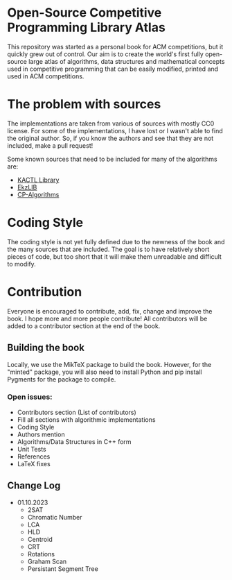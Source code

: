 # Open-Source Competitive Programming Library Atlas

This repository was started as a personal book for ACM competitions, but it quickly grew out of control.
Our aim is to create the world's first fully open-source large atlas of
algorithms, data structures and mathematical concepts used in competitive programming
that can be easily modified, printed and used in ACM competitions.

# The problem with sources

The implementations are taken from various of sources with mostly CC0 license.
For some of the implementations, I have lost or I wasn't able to find the original author.
So, if you know the authors and see that they are not included, make a pull request!

Some known sources that need to be included for many of the algorithms are:
 - [KACTL Library](https://github.com/kth-competitive-programming/kactl)
 - [EkzLIB](https://ekzlib.netlify.app/home)
 - [CP-Algorithms](https://cp-algorithms.com/)

# Coding Style

The coding style is not yet fully defined due to the newness of the book and the many sources that are included.
The goal is to have relatively short pieces of code, but too short that it will make them unreadable and difficult to modify.

# Contribution

Everyone is encouraged to contribute, add, fix, change and improve the book. I hope more and more people contribute!
All contributors will be added to a contributor section at the end of the book.

## Building the book

Locally, we use the MikTeX package to build the book. However, for the "minted" package, you will also need to install Python and pip install Pygments for the package to compile.

### Open issues:

 - Contributors section (List of contributors)
 - Fill all sections with algorithmic implementations
 - Coding Style
 - Authors mention
 - Algorithms/Data Structures in C++ form
 - Unit Tests
 - References
 - LaTeX fixes

## Change Log

 - 01.10.2023
    - 2SAT
    - Chromatic Number
    - LCA
    - HLD
    - Centroid
    - CRT
    - Rotations
    - Graham Scan
    - Persistant Segment Tree
